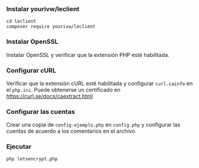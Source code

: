 ### Instalar yourivw/leclient

    cd leclient
    composer require yourivw/leclient

### Instalar OpenSSL

Instalar OpenSSL y verificar que la extensión PHP esté habilitada.

### Configurar cURL

Verificar que la extensión cURL esté habilitada y configurar `curl.cainfo` en el `php.ini`. Puede obtenerse un certificado en https://curl.se/docs/caextract.html

### Configurar las cuentas

Crear una copia de `config-ejemplo.php` en `config.php` y configurar las cuentas de acuerdo a los comentarios en el archivo.

### Ejecutar

    php letsencrypt.php

